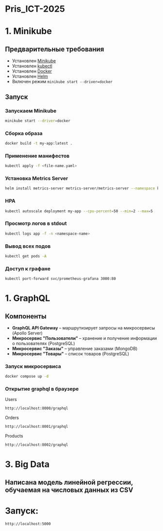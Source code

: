 # Pris_ICT-2025

# 1. Minikube 

## Предварительные требования

- Установлен [Minikube](https://minikube.sigs.k8s.io/docs/start/)
- Установлен [kubectl](https://kubernetes.io/docs/tasks/tools/)
- Установлен [Docker](https://docs.docker.com/get-docker/)
- Установлен [Helm](https://helm.sh/docs/intro/install/)
- Включен режим `minikube start --driver=docker`

## Запуск

### Запускаем Minikube

```bash
minikube start --driver=docker
```
### Сборка образа 
```bash
docker build -t my-app:latest .
```
### Применение манифестов 
```bash
kubectl apply -f <file-name.yaml>
```
### Установка Metrics Server
```bash
helm install metrics-server metrics-server/metrics-server --namespace kube-system
```
### HPA 
```bash
kubectl autoscale deployment my-app --cpu-percent=50 --min=2 --max=5
```
### Просмотр логов в stdout
```bash
kubectl logs app -f -n <namespace-name>
```
### Вывод всех подов 
```bash 
kubectl get pods -A
```
### Доступ к графане 
```bash
kubectl port-forward svc/prometheus-grafana 3000:80
```

# 1. GraphQL

## Компоненты

- **GraphQL API Gateway** – маршрутизирует запросы на микросервисы (Apollo Server)
- **Микросервис "Пользователи"** – хранение и получение информации о пользователях (PostgreSQL)
- **Микросервис "Заказы"** – управление заказами (MongoDB)
- **Микросервис "Товары"** – список товаров (PostgreSQL)

### Запуск микросервиса 
```bash 
docker compose up -d 
```
### Открытие graphql в браузере 
Users
```bash 
http://localhost:8000/graphql 
```
Orders
```bash 
http://localhost:8001/graphql 
```
Products
```bash 
http://localhost:8002/graphql 
```
# 3. Big Data

## Написана модель линейной регрессии, обучаемая на числовых данных из CSV

# Запуск: 
```bash 
http://localhost:5000
```